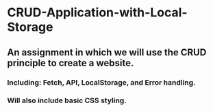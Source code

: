 # CRUD-Application-with-Local-Storage

## An assignment in which we will use the CRUD principle to create a website.

### Including: Fetch, API, LocalStorage, and Error handling.

### Will also include basic CSS styling.